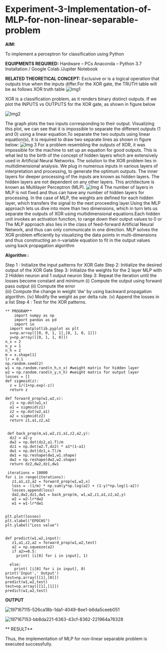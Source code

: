 # Experiment-3-Implementation-of-MLP-for-non-linear-separable-problem
**AIM:**

To implement a perceptron for classification using Python

**EQUIPMENTS REQUIRED:**
Hardware – PCs
Anaconda – Python 3.7 Installation / Google Colab /Jupiter Notebook

**RELATED THEORETICAL CONCEPT:**
Exclusive or is a logical operation that outputs true when the inputs differ.For the XOR gate, the TRUTH table will be as follows
XOR truth table
![Img1](https://user-images.githubusercontent.com/112920679/195774720-35c2ed9d-d484-4485-b608-d809931a28f5.gif)

XOR is a classification problem, as it renders binary distinct outputs. If we plot the INPUTS vs OUTPUTS for the XOR gate, as shown in figure below

![Img2](https://user-images.githubusercontent.com/112920679/195774898-b0c5886b-3d58-4377-b52f-73148a3fe54d.gif)

The graph plots the two inputs corresponding to their output. Visualizing this plot, we can see that it is impossible to separate the different outputs (1 and 0) using a linear equation.To separate the two outputs using linear equation(s), it is required to draw two separate lines as shown in figure below:
![Img 3](https://user-images.githubusercontent.com/112920679/195775012-74683270-561b-4a3a-ac62-cf5ddfcf49ca.gif)
For a problem resembling the outputs of XOR, it was impossible for the machine to set up an equation for good outputs. This is what led to the birth of the concept of hidden layers which are extensively used in Artificial Neural Networks. The solution to the XOR problem lies in multidimensional analysis. We plug in numerous inputs in various layers of interpretation and processing, to generate the optimum outputs.
The inner layers for deeper processing of the inputs are known as hidden layers. The hidden layers are not dependent on any other layers. This architecture is known as Multilayer Perceptron (MLP).
![Img 4](https://user-images.githubusercontent.com/112920679/195775183-1f64fe3d-a60e-4998-b4f5-abce9534689d.gif)
The number of layers in MLP is not fixed and thus can have any number of hidden layers for processing. In the case of MLP, the weights are defined for each hidden layer, which transfers the signal to the next proceeding layer.Using the MLP approach lets us dive into more than two dimensions, which in turn lets us separate the outputs of XOR using multidimensional equations.Each hidden unit invokes an activation function, to range down their output values to 0 or The MLP approach also lies in the class of feed-forward Artificial Neural Network, and thus can only communicate in one direction. MLP solves the XOR problem efficiently by visualizing the data points in multi-dimensions and thus constructing an n-variable equation to fit in the output values using back propagation algorithm

**Algorithm :**

Step 1 : Initialize the input patterns for XOR Gate
Step 2: Initialize the desired output of the XOR Gate
Step 3: Initialize the weights for the 2 layer MLP with 2 Hidden neuron 
              and 1 output neuron
Step 3: Repeat the  iteration  until the losses become constant and 
              minimum
              (i)  Compute the output using forward pass output
              (ii) Compute the error  
		          (iii) Compute the change in weight ‘dw’ by using backward 
                     propagation algorithm.
             (iv) Modify the weight as per delta rule.
             (v)   Append the losses in a list
Step 4 : Test for the XOR patterns.

	** PROGRAM** 
	    import numpy as np
	    import pandas as pd
	    import io
	  import matplotlib.pyplot as plt
	  x=np.array([[0, 0, 1, 1],[0, 1, 0, 1]])
	  y=np.array([[0, 1, 1, 0]])
	n_x = 2
	n_y = 1
	n_h = 2
	m = x.shape[1]
	lr = 0.1
	np.random.seed(2)
	w1 = np.random.rand(n_h,n_x) #weight matrix for hidden layer
	w2 = np.random.rand(n_y,n_h) #weight matrix for output layer
	losses = []
	def sigmoid(z):
	  z = 1/(1+np.exp(-z))
	  return z

	def forward_prop(w1,w2,x):
	  z1 = np.dot(w1,x)
	  a1 = sigmoid(z1)
	  z2 = np.dot(w2,a1)
	  a2 = sigmoid(z2)
	  return z1,a1,z2,a2


	 def back_prop(m,w1,w2,z1,a1,z2,a2,y):
	  dz2 = a2-y
	  dw2 = np.dot(dz2,a1.T)/m
	  dz1 = np.dot(w2.T,dz2) * a1*(1-a1)
	  dw1 = np.dot(dz1,x.T)/m
	  dw1 = np.reshape(dw1,w1.shape)
	  dw2 = np.reshape(dw2,w2.shape)
	  return dz2,dw2,dz1,dw1

	 iterations = 10000
	for i in range(iterations):
	   z1,a1,z2,a2 = forward_prop(w1,w2,x)
	   loss = -(1/m) * np.sum(y*np.log(a2) + (1-y)*np.log(1-a2))
	   losses.append(loss)
	   da2,dw2,dz1,dw1 = back_prop(m, w1,w2,z1,a1,z2,a2,y)
	   w2 = w2-lr*dw2
	   w1 = w1-lr*dw1


	plt.plot(losses)
	plt.xlabel("EPOCHS")
	plt.ylabel("Loss value")


	def predict(w1,w2,input):
	   z1,a1,z2,a2 = forward_prop(w1,w2,test)
	   a2 = np.squeeze(a2)
	   if a2>=0.5:
	     print( [i[0] for i in input], 1)

	  else:
	    print( [i[0] for i in input], 0)
	print('Input',' Output')
	test=np.array([[1],[0]])
	predict(w1,w2,test)
	test=np.array([[1],[1]])
	predict(w1,w2,test)

 **OUTPUT** 
 
 ![197167115-526ca18b-1da1-4049-8ee1-b6da5ceeb051](https://user-images.githubusercontent.com/116435584/197336225-6f8c1141-71d8-4f5c-89b1-b537c41d3bc1.png)


![197167153-bb8da221-6363-43cf-8362-221964a76328](https://user-images.githubusercontent.com/116435584/197336233-c7d01883-fb25-4cfd-8a56-5052d143d7b9.png)



** RESULT**

Thus, the implementation of MLP for non-linear separable problem is executed successfully.

